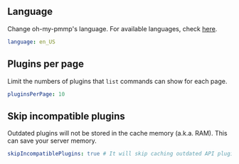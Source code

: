 ## Language
Change oh-my-pmmp's language. For available languages, check [here](https://github.com/thebigcrafter/oh-my-pmmp/tree/main/resources/lang).
```yaml
language: en_US
```

## Plugins per page
Limit the numbers of plugins that `list` commands can show for each page.
```yaml
pluginsPerPage: 10
```

## Skip incompatible plugins
Outdated plugins will not be stored in the cache memory (a.k.a. RAM). This can save your server memory.
```yaml
skipIncompatiblePlugins: true # It will skip caching outdated API plugins if it is set to true
```
